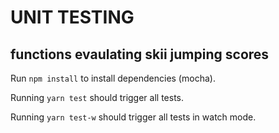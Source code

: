 # UNIT TESTING

## functions evaulating skii jumping scores

Run `npm install` to install dependencies (mocha).

Running `yarn test` should trigger all tests.

Running `yarn test-w` should trigger all tests in watch mode.

